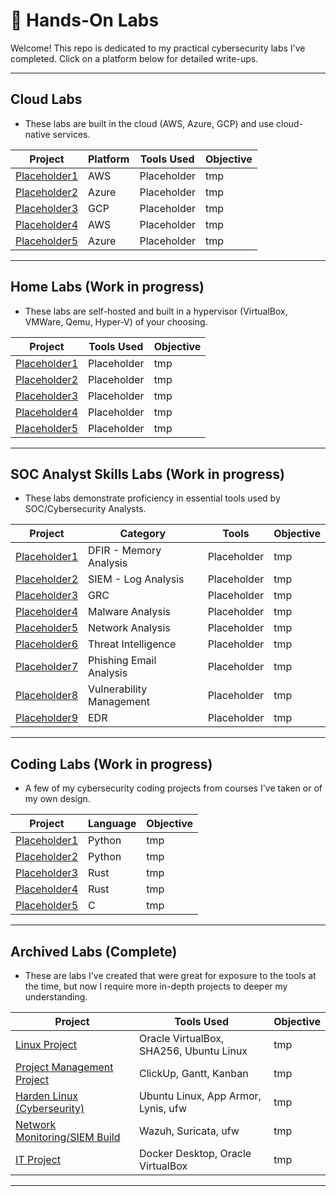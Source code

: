 # 🔐 Hands-On Labs

Welcome! This repo is dedicated to my practical cybersecurity labs I've completed. Click on a platform below for detailed write-ups.

---

## Cloud Labs
- These labs are built in the cloud (AWS, Azure, GCP) and use cloud-native services.


|                       **Project**             |      **Platform**       |              **Tools Used**             | Objective |
| ----------------------------------------------|-------------------------|-----------------------------------------|-----------|
| [Placeholder1]()                              |          AWS            | Placeholder                             |    tmp    |
| [Placeholder2]()                              |         Azure           | Placeholder                             |    tmp    |
| [Placeholder3]()                              |          GCP            | Placeholder                             |    tmp    |
| [Placeholder4]()                              |          AWS            | Placeholder                             |    tmp    |
| [Placeholder5]()                              |         Azure           | Placeholder                             |    tmp    |


---

## Home Labs (Work in progress)
- These labs are self-hosted and built in a hypervisor (VirtualBox, VMWare, Qemu, Hyper-V) of your choosing.


|                       **Project**                     |             **Tools Used**              | Objective |
| ------------------------------------------------------|-----------------------------------------|-----------|
| [Placeholder1]()                                      | Placeholder                             |    tmp    |
| [Placeholder2]()                                      | Placeholder                             |    tmp    |
| [Placeholder3]()                                      | Placeholder                             |    tmp    |
| [Placeholder4]()                                      | Placeholder                             |    tmp    |
| [Placeholder5]()                                      | Placeholder                             |    tmp    |


---

## SOC Analyst Skills Labs (Work in progress)
- These labs demonstrate proficiency in essential tools used by SOC/Cybersecurity Analysts.


|            **Project**         |      **Category**       |        **Tools**        | Objective |
| -------------------------------|-------------------------|-------------------------|-----------|
| [Placeholder1]()               |  DFIR - Memory Analysis | Placeholder             |    tmp    |
| [Placeholder2]()               |   SIEM - Log Analysis   | Placeholder             |    tmp    |
| [Placeholder3]()               |           GRC           | Placeholder             |    tmp    |
| [Placeholder4]()               |     Malware Analysis    | Placeholder             |    tmp    |
| [Placeholder5]()               |     Network Analysis    | Placeholder             |    tmp    |
| [Placeholder6]()               |   Threat Intelligence   | Placeholder             |    tmp    |
| [Placeholder7]()               | Phishing Email Analysis | Placeholder             |    tmp    |
| [Placeholder8]()               |Vulnerability Management | Placeholder             |    tmp    |
| [Placeholder9]()               |           EDR           | Placeholder             |    tmp    |

---

## Coding Labs (Work in progress)
- A few of my cybersecurity coding projects from courses I've taken or of my own design.


|                       **Project**                     |             **Language**                | Objective |
| ------------------------------------------------------|-----------------------------------------|-----------|
| [Placeholder1]()                                      | Python                                  |    tmp    |
| [Placeholder2]()                                      | Python                                  |    tmp    |
| [Placeholder3]()                                      | Rust                                    |    tmp    |
| [Placeholder4]()                                      | Rust                                    |    tmp    |
| [Placeholder5]()                                      | C                                       |    tmp    |


---

## Archived Labs (Complete)
- These are labs I've created that were great for exposure to the tools at the time, but now I require more in-depth projects to deeper my understanding.


|                                **Project**                              |              **Tools Used**             | Objective |
| ------------------------------------------------------------------------|-----------------------------------------|-----------|
| [Linux Project](./Linux%20Project/README.md)                            | Oracle VirtualBox, SHA256, Ubuntu Linux |    tmp    |
| [Project Management Project](./Project%20Management%20Project/README.md)| ClickUp, Gantt, Kanban                  |    tmp    |
| [Harden Linux (Cyberseurity)](./Linux%20Hardening%20Project/README.md)  | Ubuntu Linux, App Armor, Lynis, ufw     |    tmp    |
| [Network Monitoring/SIEM Build](./Networking%20Project/README.md)       | Wazuh, Suricata, ufw                    |    tmp    |
| [IT Project](./IT%20Project/README.md)                                  | Docker Desktop, Oracle VirtualBox       |    tmp    |

---
